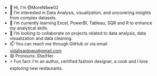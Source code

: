 - 👋 Hi, I’m @MoreNikee02
- 👀 I’m interested in Data Analysis, visualization, and uncovering insights from complex datasets.
- 🌱 I’m currently learning Excel, PowerBI, Tableau, SQR and R to enhance my analytical skills.
- 💞️ I’m looking to collaborate on projects related to data analysis, data visualization and data cleaning.
- 📫 You can reach me through GitHub or via email vidalisaidowu@gmail.com
- 😄 Pronouns: She/Her
- ⚡ Fun fact: I'm an author, certified fashion designer, a cook and I love exploring new restaurants.

<!---
MoreNikee02/MoreNikee02 is a ✨ special ✨ repository because its `README.md` (this file) appears on your GitHub profile.
You can click the Preview link to take a look at your changes.
--->

